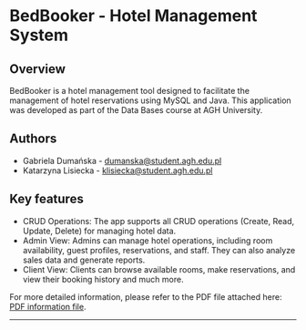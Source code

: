 # BedBooker - Hotel Management System

## Overview

BedBooker is a hotel management tool designed to facilitate the management of hotel reservations using MySQL and Java. This application was developed as part of the Data Bases course at AGH University.

## Authors

- Gabriela Dumańska - dumanska@student.agh.edu.pl
- Katarzyna Lisiecka - klisiecka@student.agh.edu.pl

## Key features
- CRUD Operations: The app supports all CRUD operations (Create, Read, Update, Delete) for managing hotel data.
- Admin View: Admins can manage hotel operations, including room availability, guest profiles, reservations, and staff. They can also analyze sales data and generate reports.
- Client View: Clients can browse available rooms, make reservations, and view their booking history and much more.

For more detailed information, please refer to the PDF file attached here: [PDF information file](Dumanska_Lisiecka.pdf).

---

